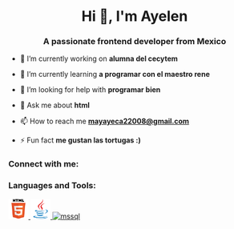 <h1 align="center">Hi 👋, I'm Ayelen</h1>
<h3 align="center">A passionate frontend developer from Mexico</h3>

- 🔭 I’m currently working on **alumna del cecytem**

- 🌱 I’m currently learning **a programar con el maestro rene**

- 🤝 I’m looking for help with **programar bien**

- 💬 Ask me about **html**

- 📫 How to reach me **mayayeca22008@gmail.com**

- ⚡ Fun fact **me gustan las tortugas :)**

<h3 align="left">Connect with me:</h3>
<p align="left">
</p>

<h3 align="left">Languages and Tools:</h3>
<p align="left"> <a href="https://www.w3.org/html/" target="_blank" rel="noreferrer"> <img src="https://raw.githubusercontent.com/devicons/devicon/master/icons/html5/html5-original-wordmark.svg" alt="html5" width="40" height="40"/> </a> <a href="https://www.java.com" target="_blank" rel="noreferrer"> <img src="https://raw.githubusercontent.com/devicons/devicon/master/icons/java/java-original.svg" alt="java" width="40" height="40"/> </a> <a href="https://www.microsoft.com/en-us/sql-server" target="_blank" rel="noreferrer"> <img src="https://www.svgrepo.com/show/303229/microsoft-sql-server-logo.svg" alt="mssql" width="40" height="40"/> </a> </p>

